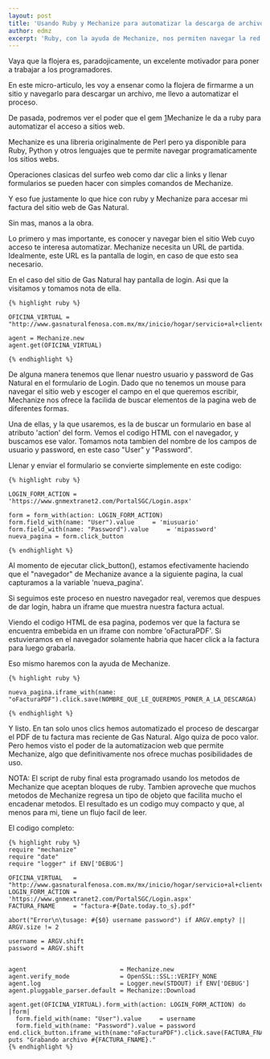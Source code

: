 ```yaml
---
layout: post
title: 'Usando Ruby y Mechanize para automatizar la descarga de archivos'
author: edmz
excerpt: 'Ruby, con la ayuda de Mechanize, nos permiten navegar la red programaticamente. Y es divertido.'
---
```


Vaya que la flojera es, paradojicamente, un excelente motivador para
poner a trabajar a los programadores.

En este micro-articulo, les voy a ensenar como la flojera de firmarme
a un sitio y navegarlo para descargar un archivo, me llevo a
automatizar el proceso.

De pasada, podremos ver el poder que el gem [1]Mechanize le da a ruby
para automatizar el acceso a sitios web.

Mechanize es una libreria originalmente de Perl pero ya disponible
para Ruby, Python y otros lenguajes que te permite navegar
programaticamente los sitios webs.

Operaciones clasicas del surfeo web como dar clic a links y llenar
formularios se pueden hacer con simples comandos de Mechanize.

Y eso fue justamente lo que hice con ruby y Mechanize para accesar
mi factura del sitio web de Gas Natural.

Sin mas, manos a la obra.

Lo primero y mas importante, es conocer y navegar bien el sitio Web
cuyo acceso te interesa automatizar. Mechanize necesita un URL de
partida. Idealmente, este URL es la pantalla de login, en caso de que
esto sea necesario. 


En el caso del sitio de Gas Natural hay pantalla de login. Asi que la visitamos
y tomamos nota de ella. 

    {% highlight ruby %}
    
    OFICINA_VIRTUAL = "http://www.gasnaturalfenosa.com.mx/mx/inicio/hogar/servicio+al+cliente/1285346043479/oficina+virtual.html"
  
    agent = Mechanize.new
    agent.get(OFICINA_VIRTUAL)
  
    {% endhighlight %}

De alguna manera tenemos que llenar nuestro usuario y password de Gas
Natural en el formulario de Login. Dado que no tenemos un mouse para
navegar el sitio web y escoger el campo en el que queremos escribir,
Mechanize nos ofrece la facilida de buscar elementos de la pagina web
de diferentes formas.

Una de ellas, y la que usaremos, es la de buscar un formulario en base
al atributo 'action' del form. Vemos el codigo HTML con el navegador,
y buscamos ese valor. Tomamos nota tambien del nombre de los campos
de usuario y password, en este caso "User" y "Password".

Llenar y enviar el formulario se convierte simplemente en este codigo:


    {% highlight ruby %}
  
    LOGIN_FORM_ACTION = 'https://www.gnmextranet2.com/PortalSGC/Login.aspx'
  
    form = form_with(action: LOGIN_FORM_ACTION)
    form.field_with(name: "User").value     = 'miusuario'
    form.field_with(name: "Password").value     = 'mipassword'
    nueva_pagina = form.click_button
  
    {% endhighlight %}

Al momento de ejecutar click_button(), estamos efectivamente haciendo que 
el "navegador" de Mechanize avance a la siguiente pagina, la cual capturamos
a la variable 'nueva_pagina'.

Si seguimos este proceso en nuestro navegador real, veremos que despues
de dar login, habra un iframe que muestra nuestra factura actual. 

Viendo el codigo HTML de esa pagina, podemos ver que la factura se encuentra
embebida en un iframe con nombre 'oFacturaPDF'. Si estuvieramos en el navegador
solamente habria que hacer click a la factura para luego grabarla.

Eso mismo haremos con la ayuda de Mechanize.

    {% highlight ruby %}
  
    nueva_pagina.iframe_with(name: "oFacturaPDF").click.save(NOMBRE_QUE_LE_QUEREMOS_PONER_A_LA_DESCARGA)
    
    {% endhighlight %}

Y listo. En tan solo unos clics hemos automatizado el proceso de
descargar el PDF de tu factura mas reciente de Gas Natural. Algo quiza
de poco valor. Pero hemos visto el poder de la automatizacion web que
permite Mechanize, algo que definitivamente nos ofrece muchas
posibilidades de uso.


NOTA: El script de ruby final esta programado usando los metodos de
Mechanize que aceptan bloques de ruby. Tambien aproveche que muchos
metodos de Mechanize regresa un tipo de objeto que facilita mucho el
encadenar metodos. El resultado es un codigo muy compacto y que, al
menos para mi, tiene un flujo facil de leer.

El codigo completo:

    {% highlight ruby %}
    require "mechanize"
    require "date"
    require "logger" if ENV['DEBUG']
     
    OFICINA_VIRTUAL   = "http://www.gasnaturalfenosa.com.mx/mx/inicio/hogar/servicio+al+cliente/1285346043479/oficina+virtual.html"
    LOGIN_FORM_ACTION = 'https://www.gnmextranet2.com/PortalSGC/Login.aspx'
    FACTURA_FNAME     = "factura-#{Date.today.to_s}.pdf"
     
    abort("Error\n\tusage: #{$0} username password") if ARGV.empty? || ARGV.size != 2
     
    username = ARGV.shift
    password = ARGV.shift
     
     
    agent                          = Mechanize.new
    agent.verify_mode              = OpenSSL::SSL::VERIFY_NONE
    agent.log                      = Logger.new(STDOUT) if ENV['DEBUG']
    agent.pluggable_parser.default = Mechanize::Download
     
    agent.get(OFICINA_VIRTUAL).form_with(action: LOGIN_FORM_ACTION) do |form|
      form.field_with(name: "User").value     = username
      form.field_with(name: "Password").value = password
    end.click_button.iframe_with(name:"oFacturaPDF").click.save(FACTURA_FNAME)
    puts "Grabando archivo #{FACTURA_FNAME}."
    {% endhighlight %}

  [1]: http://docs.seattlerb.org/mechanize/
